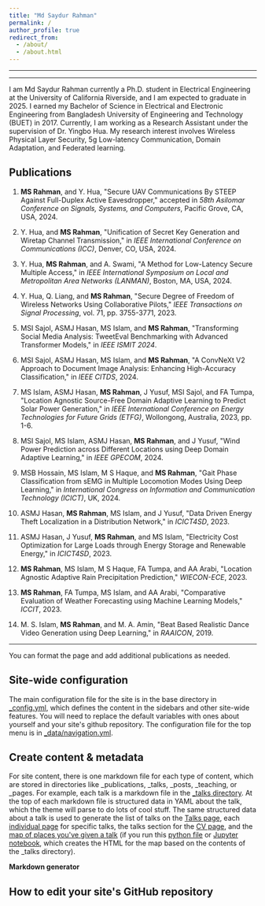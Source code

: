 ```yaml
---
title: "Md Saydur Rahman"
permalink: /
author_profile: true
redirect_from: 
  - /about/
  - /about.html
---
```

---
---
I am Md Saydur Rahman currently a Ph.D. student in Electrical Engineering at the University of California Riverside, and I am expected to graduate in 2025. I earned my Bachelor of Science in Electrical and Electronic Engineering from Bangladesh University of Engineering and Technology (BUET) in 2017. Currently, I am working as a Research Assistant under the supervision of Dr. Yingbo Hua. My research interest involves Wireless Physical Layer Security, 5g Low-latency Communication, Domain Adaptation, and Federated learning.



## Publications

1. **MS Rahman**, and Y. Hua, "Secure UAV Communications By STEEP Against Full-Duplex Active Eavesdropper," accepted in *58th Asilomar Conference on Signals, Systems, and Computers*, Pacific Grove, CA, USA, 2024.

2. Y. Hua, and **MS Rahman**, "Unification of Secret Key Generation and Wiretap Channel Transmission," in *IEEE International Conference on Communications (ICC)*, Denver, CO, USA, 2024.

3. Y. Hua, **MS Rahman**, and A. Swami, "A Method for Low-Latency Secure Multiple Access," in *IEEE International Symposium on Local and Metropolitan Area Networks (LANMAN)*, Boston, MA, USA, 2024.

4. Y. Hua, Q. Liang, and **MS Rahman**, "Secure Degree of Freedom of Wireless Networks Using Collaborative Pilots," *IEEE Transactions on Signal Processing*, vol. 71, pp. 3755-3771, 2023.

5. MSI Sajol, ASMJ Hasan, MS Islam, and **MS Rahman**, "Transforming Social Media Analysis: TweetEval Benchmarking with Advanced Transformer Models," in *IEEE ISMIT 2024*.

6. MSI Sajol, ASMJ Hasan, MS Islam, and **MS Rahman**, "A ConvNeXt V2 Approach to Document Image Analysis: Enhancing High-Accuracy Classification," in *IEEE CITDS*, 2024.

7. MS Islam, ASMJ Hasan, **MS Rahman**, J Yusuf, MSI Sajol, and FA Tumpa, "Location Agnostic Source-Free Domain Adaptive Learning to Predict Solar Power Generation," in *IEEE International Conference on Energy Technologies for Future Grids (ETFG)*, Wollongong, Australia, 2023, pp. 1-6.

8. MSI Sajol, MS Islam, ASMJ Hasan, **MS Rahman**, and J Yusuf, "Wind Power Prediction across Different Locations using Deep Domain Adaptive Learning," in *IEEE GPECOM*, 2024.

9. MSB Hossain, MS Islam, M S Haque, and **MS Rahman**, "Gait Phase Classification from sEMG in Multiple Locomotion Modes Using Deep Learning," in *International Congress on Information and Communication Technology (ICICT)*, UK, 2024.

10. ASMJ Hasan, **MS Rahman**, MS Islam, and J Yusuf, "Data Driven Energy Theft Localization in a Distribution Network," in *ICICT4SD*, 2023.

11. ASMJ Hasan, J Yusuf, **MS Rahman**, and MS Islam, "Electricity Cost Optimization for Large Loads through Energy Storage and Renewable Energy," in *ICICT4SD*, 2023.

12. **MS Rahman**, MS Islam, M S Haque, FA Tumpa, and AA Arabi, "Location Agnostic Adaptive Rain Precipitation Prediction," *WIECON-ECE*, 2023.

13. **MS Rahman**, FA Tumpa, MS Islam, and AA Arabi, "Comparative Evaluation of Weather Forecasting using Machine Learning Models," *ICCIT*, 2023.

14. M. S. Islam, **MS Rahman**, and M. A. Amin, "Beat Based Realistic Dance Video Generation using Deep Learning," in *RAAICON*, 2019.

---

You can format the page and add additional publications as needed.

Site-wide configuration
------
The main configuration file for the site is in the base directory in [_config.yml](https://github.com/academicpages/academicpages.github.io/blob/master/_config.yml), which defines the content in the sidebars and other site-wide features. You will need to replace the default variables with ones about yourself and your site's github repository. The configuration file for the top menu is in [_data/navigation.yml](https://github.com/academicpages/academicpages.github.io/blob/master/_data/navigation.yml).

Create content & metadata
------
For site content, there is one markdown file for each type of content, which are stored in directories like _publications, _talks, _posts, _teaching, or _pages. For example, each talk is a markdown file in the [_talks directory](https://github.com/academicpages/academicpages.github.io/tree/master/_talks). At the top of each markdown file is structured data in YAML about the talk, which the theme will parse to do lots of cool stuff. The same structured data about a talk is used to generate the list of talks on the [Talks page](https://academicpages.github.io/talks), each [individual page](https://academicpages.github.io/talks/2012-03-01-talk-1) for specific talks, the talks section for the [CV page](https://academicpages.github.io/cv), and the [map of places you've given a talk](https://academicpages.github.io/talkmap.html) (if you run this [python file](https://github.com/academicpages/academicpages.github.io/blob/master/talkmap.py) or [Jupyter notebook](https://github.com/academicpages/academicpages.github.io/blob/master/talkmap.ipynb), which creates the HTML for the map based on the contents of the _talks directory).

**Markdown generator**



How to edit your site's GitHub repository
------
